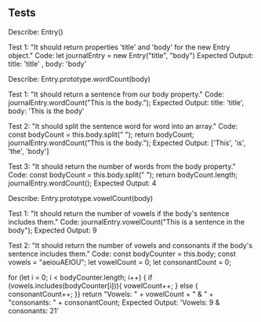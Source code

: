 ## Tests

Describe: Entry()

Test 1: "It should return properties 'title' and 'body' for the new Entry object."
Code: let journalEntry = new Entry("title", "body")
Expected Output: title: 'title' , body: 'body' 

Describe: Entry.prototype.wordCount(body)

Test 1: "It should return a sentence from our body property."
Code: journalEntry.wordCount("This is the body.");
Expected Output: title: 'title', body: 'This is the body'

Test 2: "It should split the sentence word for word into an array."
Code: 
const bodyCount = this.body.split(" ");
return bodyCount;
journalEntry.wordCount("This is the body.");
Expected Output: ['This', 'is', 'the', 'body']

Test 3: "It should return the number of words from the body property."
Code: 
const bodyCount = this.body.split(" ");
return bodyCount.length;
journalEntry.wordCount();
Expected Output: 4

Describe: Entry.prototype.vowelCount(body)

Test 1: "It should return the number of vowels if the body's sentence includes them."
Code: journalEntry.vowelCount("This is a sentence in the body");
Expected Output: 9

Test 2: "It should return the number of vowels and consonants if the body's sentence includes them."
Code: 
const bodyCounter = this.body;
const vowels = "aeiouAEIOU";
let vowelCount = 0;
let consonantCount = 0;

for (let i = 0; i < bodyCounter.length; i++) {
if (vowels.includes(bodyCounter[i])){
vowelCount++;
}  else {
consonantCount++;
}}
return "Vowels: " + vowelCount + " & " + "consonants: " + consonantCount;
Expected Output: 'Vowels: 9 & consonants: 21'

